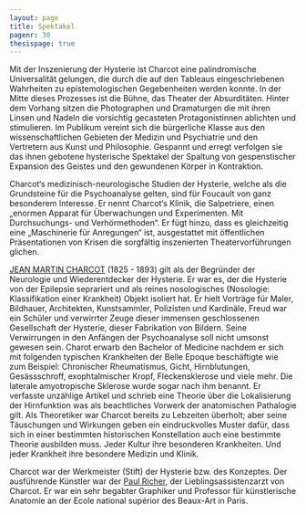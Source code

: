 ```yaml
---
layout: page
title: Spektakel
pagenr: 30
thesispage: true
---
```

Mit der Inszenierung der Hysterie ist Charcot eine palindromische Universalität gelungen, die durch die auf den Tableaus eingeschriebenen Wahrheiten zu epistemologischen Gegebenheiten werden konnte. In der Mitte dieses Prozesses ist die Bühne, das Theater der Absurditäten. Hinter dem Vorhang sitzen die Photographen und Dramaturgen die mit ihren Linsen und Nadeln die vorsichtig gecasteten Protagonistinnen ablichten und stimulieren. Im Publikum vereint sich die bürgerliche Klasse aus den wissenschaftlichen Gebieten der Medizin und Psychiatrie und den Vertretern aus Kunst und Philosophie. Gespannt und erregt verfolgen sie das ihnen gebotene hysterische Spektakel der Spaltung von gespenstischer Expansion des Geistes und den gewundenen Körper in Kontraktion.

Charcot‘s medizinisch-neurologische Studien der Hysterie, welche als die Grundsteine für die Psychoanalyse gelten, sind für Foucault von ganz besonderem Interesse. Er nennt Charcot‘s Klinik, die Salpetriere, einen „enormen Apparat für Überwachungen und Experimenten. Mit Durchsuchungs- und Verhörmethoden“. Er fügt hinzu, dass es gleichzeitig eine „Maschinerie für Anregungen“ ist, ausgestattet mit öffentlichen Präsentationen von Krisen die sorgfältig inszenierten Theatervorführungen glichen.

[JEAN MARTIN CHARCOT](https://de.wikipedia.org/wiki/Jean-Martin_Charcot) (1825 - 1893) gilt als der Begründer der Neurologie und Wiederentdecker der Hysterie. Er war es, der die Hysterie von der Epilepsie seprariert und als reines nosologisches (Nosologie: Klassifikation einer Krankheit) Objekt isoliert hat. Er hielt Vorträge für Maler, Bildhauer, Architekten, Kunstsammler, Polizisten und Kardinäle. Freud war ein Schüler und verwirrter Zeuge dieser immensen geschlossenen Gesellschaft der Hysterie, dieser Fabrikation von Bildern. Seine Verwirrungen in den Anfängen der Psychoanalyse soll nicht umsonst gewesen sein. Charot erwarb den Bachelor of Medicine nachdem er sich mit folgenden typischen Krankheiten der Belle Epoque beschäftigte wie zum Beispiel: Chronischer Rheumatismus, Gicht, Hirnblutungen, Gesässschroff, exophtalmischer Kropf, Fleckensklerose und viele mehr. Die laterale amyotropische Sklerose wurde sogar nach ihm benannt. Er verfasste unzählige Artikel und schrieb eine Theorie über die Lokalisierung der Hirnfunktion was als beachtliches Vorwerk der anatomischen Pathalogie gilt. Als Theoretiker war Charcot bereits zu Lebzeiten überholt; aber seine Täuschungen und Wirkungen geben ein eindruckvolles Muster dafür, dass sich in einer bestimmten historischen Konstellation auch eine bestimmte Theorie ausbilden muss. Jeder Kultur ihre besonderen Krankheiten. Und jeder Krankheit ihre besondere Medizin und Klinik.

Charcot war der Werkmeister (Stift) der Hysterie bzw. des Konzeptes. Der ausführende Künstler war der [Paul Richer](https://en.wikipedia.org/wiki/Paul_Richer), der Lieblingsassistenzarzt von Charcot. Er war ein sehr begabter Graphiker und Professor für künstlerische Anatomie an der Ecole  national supérior des Beaux-Art in Paris.
